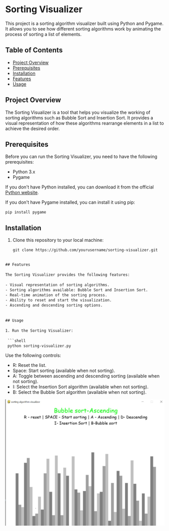 # Sorting Visualizer

This project is a sorting algorithm visualizer built using Python and Pygame. It allows you to see how different sorting algorithms work by animating the process of sorting a list of elements.

## Table of Contents
- [Project Overview](#project-overview)
- [Prerequisites](#prerequisites)
- [Installation](#installation)
- [Features](#features)
- [Usage](#usage)


## Project Overview
The Sorting Visualizer is a tool that helps you visualize the working of sorting algorithms such as Bubble Sort and Insertion Sort. It provides a visual representation of how these algorithms rearrange elements in a list to achieve the desired order.

## Prerequisites
Before you can run the Sorting Visualizer, you need to have the following prerequisites:

- Python 3.x
- Pygame

If you don't have Python installed, you can download it from the official [Python website](https://www.python.org/downloads/).

If you don't have Pygame installed, you can install it using pip:

```shell
pip install pygame

```
## Installation
1. Clone this repository to your local machine:

   ```shell
   git clone https://github.com/yourusername/sorting-visualizer.git
  ```

## Features

The Sorting Visualizer provides the following features:

- Visual representation of sorting algorithms.
- Sorting algorithms available: Bubble Sort and Insertion Sort.
- Real-time animation of the sorting process.
- Ability to reset and start the visualization.
- Ascending and descending sorting options.


## Usage

1. Run the Sorting Visualizer:

   ```shell
   python sorting-visualizer.py
  ```



Use the following controls:

- R: Reset the list.
- Space: Start sorting (available when not sorting).
- A: Toggle between ascending and descending sorting (available when not sorting).
- I: Select the Insertion Sort algorithm (available when not sorting).
- B: Select the Bubble Sort algorithm (available when not sorting).

![Homepage](screenshot/sort.jpg)